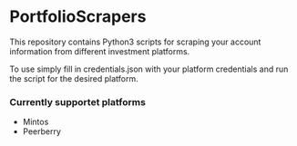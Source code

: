 # PortfolioScrapers
This repository contains Python3 scripts for scraping your account information from different investment platforms.

To use simply fill in credentials.json with your platform credentials and run the script for the desired platform.

### Currently supportet platforms
* Mintos
* Peerberry
